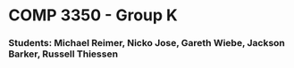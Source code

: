 # COMP 3350 - Group K
### Students: Michael Reimer, Nicko Jose, Gareth Wiebe, Jackson Barker, Russell Thiessen
